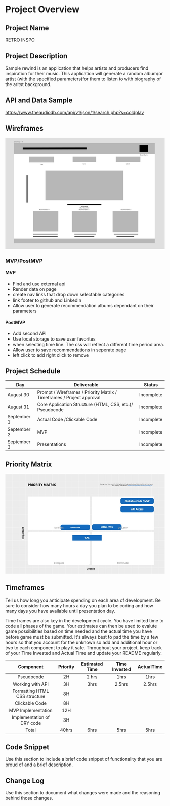 
# Project Overview

## Project Name

RETRO INSPO

## Project Description

Sample rewind is an application that helps artists and producers find inspiration for their music. This application will generate a random album/or artist (with the specified parameters)for them to listen to with biography of the aritst background.

## API and Data Sample

https://www.theaudiodb.com/api/v1/json/1/search.php?s=coldplay

## Wireframes

![wireframe](wireframe.jpeg)

### MVP/PostMVP
 

#### MVP 

- Find and use external api 
- Render data on page 
- create nav links that drop down selectable categories
- link footer to github and LinkedIn
- Allow user to generate recommendation albums dependant on their parameters


#### PostMVP  

- Add second API
- Use local storage to save user favorites
- when selecting time line. The css will reflect a different time period area.
- Allow user to save recommendations in seperate page
- left click to add right click to remove

## Project Schedule

|  Day | Deliverable | Status
|---|---| ---|
|August 30| Prompt / Wireframes / Priority Matrix / Timeframes / Project approval | Incomplete
|August 31| Core Application Structure (HTML, CSS, etc.)/ Pseudocode | Incomplete
|September 1| Actual Code /Clickable Code| Incomplete
|September 2| MVP | Incomplete
|September 3| Presentations | Incomplete

## Priority Matrix

![prioritymatrix](./Assets/pm.png)

## Timeframes

Tell us how long you anticipate spending on each area of development. Be sure to consider how many hours a day you plan to be coding and how many days you have available until presentation day.

Time frames are also key in the development cycle.  You have limited time to code all phases of the game.  Your estimates can then be used to evalute game possibilities based on time needed and the actual time you have before game must be submitted. It's always best to pad the time by a few hours so that you account for the unknown so add and additional hour or two to each component to play it safe. Throughout your project, keep track of your Time Invested and Actual Time and update your README regularly.


| Component | Priority | Estimated Time | Time Invested | ActualTime |
| :---: | :---: | :---: | :---: | :---: |
| Pseudocode | 2H | 2 hrs| 1hrs | 1hrs |
| Working with API | 3H | 3hrs| 2.5hrs | 2.5hrs |
| Formatting HTML CSS structure | 8H |   |  |  |
| Clickable Code | 8H |   |  |  |
| MVP Implementation | 12H |   |  |  |
| Implementation of DRY code | 3H |   |  |  |
| Total | 40hrs | 6hrs| 5hrs | 5hrs |

## Code Snippet

Use this section to include a brief code snippet of functionality that you are proud of and a brief description.  




## Change Log
 Use this section to document what changes were made and the reasoning behind those changes.  
